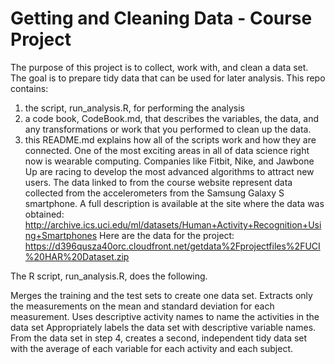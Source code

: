 Getting and Cleaning Data - Course Project
=========
The purpose of this project is to collect, work with, and clean a data set. The goal is to prepare tidy data that 
can be used for later analysis.
This repo contains:
1) the script,  run_analysis.R, for performing the analysis
2) a code book, CodeBook.md, that describes the variables, the data, and any transformations or work that you performed to clean up 
the data. 
3) this README.md explains how all of the scripts work and how they are connected. 
One of the most exciting areas in all of data science right now is wearable computing.
Companies like Fitbit, Nike, and Jawbone Up are racing to develop the most advanced algorithms to attract new users. 
The data linked to from the course website represent data collected from the accelerometers from the Samsung Galaxy S 
smartphone. A full description is available at the site where the data was obtained:
http://archive.ics.uci.edu/ml/datasets/Human+Activity+Recognition+Using+Smartphones
Here are the data for the project:
https://d396qusza40orc.cloudfront.net/getdata%2Fprojectfiles%2FUCI%20HAR%20Dataset.zip

The R script, run_analysis.R, does the following. 

Merges the training and the test sets to create one data set.
Extracts only the measurements on the mean and standard deviation for each measurement. 
Uses descriptive activity names to name the activities in the data set
Appropriately labels the data set with descriptive variable names. 
From the data set in step 4, creates a second, independent tidy data set with the average of each 
variable for each activity and each subject.
